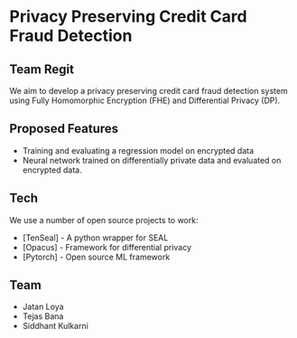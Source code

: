 # Privacy Preserving Credit Card Fraud Detection
## Team Regit

We aim to develop a privacy preserving credit card fraud detection system using Fully Homomorphic Encryption (FHE) and Differential Privacy (DP).

## Proposed Features

- Training and evaluating a regression model on encrypted data 
- Neural network trained on differentially private data and evaluated on encrypted data.


## Tech

We use a number of open source projects to work:

- [TenSeal] - A python wrapper for SEAL
- [Opacus] - Framework for differential privacy
- [Pytorch] - Open source ML framework

## Team

- Jatan Loya
- Tejas Bana
- Siddhant Kulkarni

